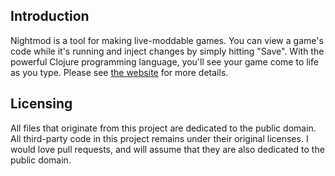 ## Introduction

Nightmod is a tool for making live-moddable games. You can view a game's code while it's running and inject changes by simply hitting "Save". With the powerful Clojure programming language, you'll see your game come to life as you type. Please see [the website](https://nightmod.net) for more details.

## Licensing

All files that originate from this project are dedicated to the public domain. All third-party code in this project remains under their original licenses. I would love pull requests, and will assume that they are also dedicated to the public domain.
